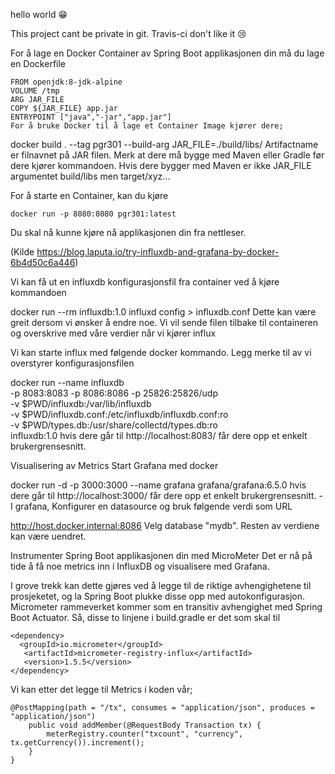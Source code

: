 hello world 😁

This project cant be private in git.
Travis-ci don't like it 😢

For å lage en Docker Container av Spring Boot applikasjonen din må du lage en Dockerfile

    FROM openjdk:8-jdk-alpine
    VOLUME /tmp
    ARG JAR_FILE
    COPY ${JAR_FILE} app.jar
    ENTRYPOINT ["java","-jar","app.jar"]
    For å bruke Docker til å lage et Container Image kjører dere;

docker build . --tag pgr301 --build-arg JAR_FILE=./build/libs/<artifactname>
Artifactname er filnavnet på JAR filen. Merk at dere må bygge med Maven eller Gradle før dere kjører kommandoen. Hvis dere bygger med Maven er ikke JAR_FILE argumentet build/libs men target/xyz...

For å starte en Container, kan du kjøre

    docker run -p 8080:8080 pgr301:latest
    
Du skal nå kunne kjøre nå applikasjonen din fra nettleser.



(Kilde https://blog.laputa.io/try-influxdb-and-grafana-by-docker-6b4d50c6a446)

Vi kan få ut en influxdb konfigurasjonsfil fra container ved å kjøre kommandoen

docker run --rm influxdb:1.0 influxd config > influxdb.conf
Dette kan være greit dersom vi ønsker å endre noe. Vi vil sende filen tilbake til containeren og overskrive med våre verdier når vi kjører influx

Vi kan starte influx med følgende docker kommando. Legg merke til av vi overstyrer konfigurasjonsfilen

docker run --name influxdb \
  -p 8083:8083 -p 8086:8086 -p 25826:25826/udp \
  -v $PWD/influxdb:/var/lib/influxdb \
  -v $PWD/influxdb.conf:/etc/influxdb/influxdb.conf:ro \
  -v $PWD/types.db:/usr/share/collectd/types.db:ro \
  influxdb:1.0
hvis dere går til http://localhost:8083/ får dere opp et enkelt brukergrensesnitt.

Visualisering av Metrics
Start Grafana med docker

docker run -d -p 3000:3000 --name grafana grafana/grafana:6.5.0
hvis dere går til http://localhost:3000/ får dere opp et enkelt brukergrensesnitt. - I grafana, Konfigurer en datasource og bruk følgende verdi som URL

http://host.docker.internal:8086
Velg database "mydb". Resten av verdiene kan være uendret.

Instrumenter Spring Boot applikasjonen din med MicroMeter
Det er nå på tide å få noe metrics inn i InfluxDB og visualisere med Grafana.

I grove trekk kan dette gjøres ved å legge til de riktige avhengighetene til prosjeketet, og la Spring Boot plukke disse opp med autokonfigurasjon. Micrometer rammeverket kommer som en transitiv avhengighet med Spring Boot Actuator. Så, disse to linjene i build.gradle er det som skal til

    <dependency>
      <groupId>io.micrometer</groupId>
       <artifactId>micrometer-registry-influx</artifactId>
       <version>1.5.5</version>
    </dependency>
    
Vi kan etter det legge til Metrics i koden vår;

    @PostMapping(path = "/tx", consumes = "application/json", produces = "application/json")
        public void addMember(@RequestBody Transaction tx) {
            meterRegistry.counter("txcount", "currency", tx.getCurrency()).increment();
        }
    }